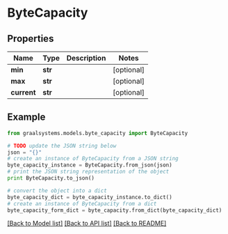 # ByteCapacity


## Properties

Name | Type | Description | Notes
------------ | ------------- | ------------- | -------------
**min** | **str** |  | [optional] 
**max** | **str** |  | [optional] 
**current** | **str** |  | [optional] 

## Example

```python
from graalsystems.models.byte_capacity import ByteCapacity

# TODO update the JSON string below
json = "{}"
# create an instance of ByteCapacity from a JSON string
byte_capacity_instance = ByteCapacity.from_json(json)
# print the JSON string representation of the object
print ByteCapacity.to_json()

# convert the object into a dict
byte_capacity_dict = byte_capacity_instance.to_dict()
# create an instance of ByteCapacity from a dict
byte_capacity_form_dict = byte_capacity.from_dict(byte_capacity_dict)
```
[[Back to Model list]](../README.md#documentation-for-models) [[Back to API list]](../README.md#documentation-for-api-endpoints) [[Back to README]](../README.md)


